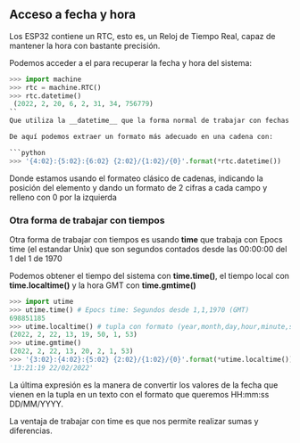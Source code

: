 ## Acceso a fecha y hora

Los ESP32 contiene un RTC, esto es, un Reloj de Tiempo Real, capaz de mantener la hora con bastante precisión.

Podemos acceder a el para recuperar la fecha y hora del sistema:

```python
>>> import machine
>>> rtc = machine.RTC()
>>> rtc.datetime() 
 (2022, 2, 20, 6, 2, 31, 34, 756779)
``
Que utiliza la __datetime__ que la forma normal de trabajar con fechas y horas en Python, nos da (año, mes, día, día de la semana, hora, minuto, segundo, microsegundos)

De aquí podemos extraer un formato más adecuado en una cadena con:

```python
>>> '{4:02}:{5:02}:{6:02} {2:02}/{1:02}/{0}'.format(*rtc.datetime())
```
Donde estamos usando el formateo clásico de cadenas, indicando la posición del elemento y dando un formato de 2 cifras a cada campo y relleno con 0 por la izquierda

### Otra forma de trabajar con tiempos

Otra forma de trabajar con tiempos es usando **time** que trabaja con Epocs time (el estandar Unix) que son segundos contados desde las 00:00:00 del 1 del 1 de 1970

Podemos obtener el tiempo del sistema con **time.time()**, el tiempo local con **time.localtime()** y la hora GMT con **time.gmtime()**

```python
>>> import utime
>>> utime.time() # Epocs time: Segundos desde 1,1,1970 (GMT)
698851185
>>> utime.localtime() # tupla con formato (year,month,day,hour,minute,seconds,day of week, day of year)
(2022, 2, 22, 13, 19, 50, 1, 53)
>>> utime.gmtime()
(2022, 2, 22, 13, 20, 2, 1, 53)
>>> '{3:02}:{4:02}:{5:02} {2:02}/{1:02}/{0}'.format(*utime.localtime())
'13:21:19 22/02/2022'
```

La última expresión es la manera de convertir los valores de la fecha que vienen en la tupla en un texto con el formato que queremos HH:mm:ss DD/MM/YYYY.


La ventaja de trabajar con time es que nos permite realizar sumas y diferencias.


